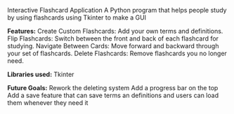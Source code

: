 Interactive Flashcard Application
A Python program that helps people study by using flashcards using Tkinter to make a GUI

**Features:**
Create Custom Flashcards: Add your own terms and definitions.
Flip Flashcards: Switch between the front and back of each flashcard for studying.
Navigate Between Cards: Move forward and backward through your set of flashcards.
Delete Flashcards: Remove flashcards you no longer need.

**Libraries used:**
  Tkinter

**Future Goals:**
  Rework the deleting system
  Add a progress bar on the top
  Add a save feature that can save terms an definitions and users can load them whenever they need it 
